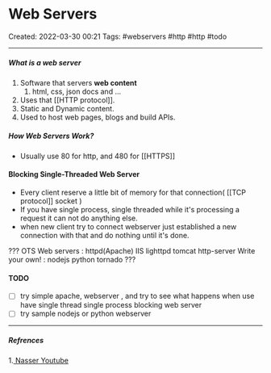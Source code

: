 # Web Servers
Created: 2022-03-30 00:21
Tags: #webservers #http #http 
#todo
____

##### What is a web server

1. Software that servers __web content__
	1. html, css,  json docs and ...
2. Uses that [[HTTP protocol]].
3. Static and Dynamic content.
4. Used to host web pages, blogs and build APIs.


##### How Web Servers Work?
- Usually use 80 for http, and 480 for [[HTTPS]]

#### Blocking Single-Threaded Web Server
- Every client reserve a little bit of memory for that connection( [[TCP protocol]] socket )
- If you have single process, single threaded  while it's processing a request it can not do anything else.
- when new client try to connect webserver just established a new connection with that and do nothing until it's done.



???
OTS Web servers :  httpd(Apache)  IIS  lighttpd  tomcat  http-server
Write your own! : nodejs  python tornado
???


#### TODO
 - [ ] try simple apache, webserver , and try to see what happens when use have single thread single process blocking web server
 - [ ] try sample nodejs or python webserver
	
_____
##### Refrences
1.[ Nasser Youtube](https://www.youtube.com/watch?v=JhpUch6lWMw)

